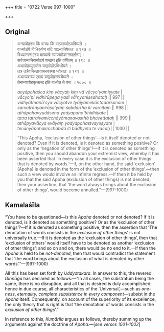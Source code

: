 +++
title = "0722 Verse 997-1000"

+++
## Original 
>
> अन्यापोहश्च किं वाच्यः किं वाऽवाच्योऽयमिष्यते ।  
> वाच्योऽपि विधिरूपेण यदि वाऽन्यनिषेधतः ॥ ९९७ ॥  
> विध्यात्मनाऽस्य वाच्यत्वे त्याज्यमेकान्तदर्शनम् ।  
> सर्वत्रान्यनिरासोऽयं शब्दार्थ इति वर्णितम् ॥ ९९८ ॥  
> अथापोहव्युदासेन यद्यपोहोऽभिधीयते ।  
> तत्र तत्रैवमिच्छायामनवस्था भवेत्ततः ॥ ९९९ ॥  
> अथाप्यवाच्य एवायं यद्यपोहस्त्वयेष्यते ।  
> तेनान्यापोहकृच्छब्द इति बाध्येत ते वचः ॥ १००० ॥ 
>
> *anyāpohaśca kiṃ vācyaḥ kiṃ vā'vācyo'yamiṣyate* \|  
> *vācyo'pi vidhirūpeṇa yadi vā'nyaniṣedhataḥ* \|\| 997 \|\|  
> *vidhyātmanā'sya vācyatve tyājyamekāntadarśanam* \|  
> *sarvatrānyanirāso'yaṃ śabdārtha iti varṇitam* \|\| 998 \|\|  
> *athāpohavyudāsena yadyapoho'bhidhīyate* \|  
> *tatra tatraivamicchāyāmanavasthā bhavettataḥ* \|\| 999 \|\|  
> *athāpyavācya evāyaṃ yadyapohastvayeṣyate* \|  
> *tenānyāpohakṛcchabda iti bādhyeta te vacaḥ* \|\| 1000 \|\| 
>
> “This Apoha, ‘exclusion of other things’—is it itself denoted or not-denoted? Even if it is denoted, is it denoted as something positive? Or only as the ‘negation of other things’?—If it is denoted as something positive, then you should abandon your extremist view, whereby it has been asserted that ‘in every case it is the exclusion of other things that is denoted by words.’—If, on the other hand, the said ‘exclusion’ (Apoha) is denoted in the form of the ‘exclusion of other things’,—then such a view would involve an infinite regress.—If then it be held by you that the said Apoha (exclusion of other things) is not denoted, then your assertion, that ‘the word always brings about the exclusion of other things’, would become annulled.”—(997-1000)



## Kamalaśīla

“You have to be questioned—is this *Apoha* denoted or not denoted? If it is denoted, is it denoted as something positive? Or as the ‘exclusion of other things’?—If it is denoted as something positive, then the assertion that ‘The denotation of words consists in the *exclusion of other things*’ is not universally true.—If it is denoted as the ‘exclusion of other things’, then that ‘exclusion of others’ would itself have to be denoted as another ‘exclusion of other things’; and so on and on, there would be no end to it.—If then the *Apoha* is held to be *not-denoted*, then that would contradict the statement that ‘the word brings about the exclusion of what is denoted by other words’.”—(997-1000)

All this has been set forth by *Uddyotakara*. In answer to this, the revered *Diṅnāga* has declared as follows:—“In all cases, the substratum being the same, there is no disruption, and all that is desired is duly accomplished; hence in due course, all characteristics of the ‘Universal’,—such as *one-ness*, *eternality, complete subsistence in every component*—subsist in the *Apoha* itself. Consequently, on account of the superiority of its excellence, the only theory that is right is that ‘the denotation of words consists in the *exclusion of other things*’.”

In reference to this, *Kumārila* argues as follows, thereby summing up the arguments against the doctrine of *Apoha*:—[*see verses 1001-1002*]


